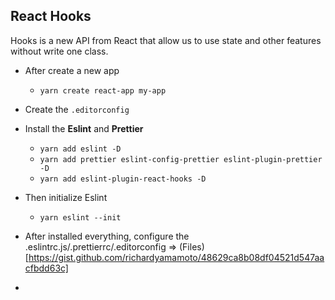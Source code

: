 ## React Hooks

Hooks is a new API from React that allow us to use state and other features without write one class.

- After create a new app
  - `yarn create react-app my-app`
- Create the `.editorconfig`
- Install the **Eslint** and **Prettier**
  - `yarn add eslint -D`
  - `yarn add prettier eslint-config-prettier eslint-plugin-prettier -D`
  - `yarn add eslint-plugin-react-hooks -D`
- Then initialize Eslint
  - `yarn eslint --init`
- After installed everything, configure the .eslintrc.js/.prettierrc/.editorconfig => (Files)[https://gist.github.com/richardyamamoto/48629ca8b08df04521d547aacfbdd63c]

-
